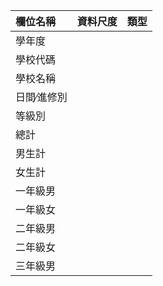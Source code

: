 |欄位名稱    |資料尺度|類型|
|:------    |:------|:------|
|學年度      |
|學校代碼    |
|學校名稱    |
|日間∕進修別 |
|等級別      |
|總計        |
|男生計
|女生計
|一年級男|
|一年級女
|二年級男
|二年級女
|三年級男
